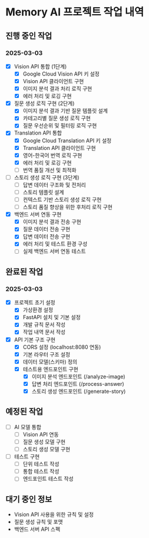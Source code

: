 # Memory AI 프로젝트 작업 내역

## 진행 중인 작업
### 2025-03-03
- [x] Vision API 통합 (1단계)
  - [x] Google Cloud Vision API 키 설정
  - [x] Vision API 클라이언트 구현
  - [x] 이미지 분석 결과 처리 로직 구현
  - [x] 에러 처리 및 로깅 구현

- [x] 질문 생성 로직 구현 (2단계)
  - [x] 이미지 분석 결과 기반 질문 템플릿 설계
  - [x] 카테고리별 질문 생성 로직 구현
  - [x] 질문 우선순위 및 필터링 로직 구현

- [x] Translation API 통합
  - [x] Google Cloud Translation API 키 설정
  - [x] Translation API 클라이언트 구현
  - [x] 영어-한국어 번역 로직 구현
  - [x] 에러 처리 및 로깅 구현
  - [ ] 번역 품질 개선 및 최적화

- [ ] 스토리 생성 로직 구현 (3단계)
  - [ ] 답변 데이터 구조화 및 전처리
  - [ ] 스토리 템플릿 설계
  - [ ] 컨텍스트 기반 스토리 생성 로직 구현
  - [ ] 스토리 품질 향상을 위한 후처리 로직 구현

- [x] 백엔드 서버 연동 구현
  - [x] 이미지 분석 결과 전송 구현
  - [x] 질문 데이터 전송 구현
  - [x] 답변 데이터 전송 구현
  - [x] 에러 처리 및 테스트 환경 구성
  - [ ] 실제 백엔드 서버 연동 테스트

## 완료된 작업
### 2025-03-03
- [x] 프로젝트 초기 설정
  - [x] 가상환경 설정
  - [x] FastAPI 설치 및 기본 설정
  - [x] 개발 규칙 문서 작성
  - [x] 작업 내역 문서 작성

- [x] API 기본 구조 구현
  - [x] CORS 설정 (localhost:8080 연동)
  - [x] 기본 라우터 구조 설정
  - [x] 데이터 모델(스키마) 정의
  - [x] 테스트용 엔드포인트 구현
    - [x] 이미지 분석 엔드포인트 (/analyze-image)
    - [x] 답변 처리 엔드포인트 (/process-answer)
    - [x] 스토리 생성 엔드포인트 (/generate-story)

## 예정된 작업
- [ ] AI 모델 통합
  - [ ] Vision API 연동
  - [ ] 질문 생성 모델 구현
  - [ ] 스토리 생성 모델 구현

- [ ] 테스트 구현
  - [ ] 단위 테스트 작성
  - [ ] 통합 테스트 작성
  - [ ] 엔드포인트 테스트 작성

## 대기 중인 정보
- Vision API 사용을 위한 규칙 및 설정
- 질문 생성 규칙 및 포맷
- 백엔드 서버 API 스펙